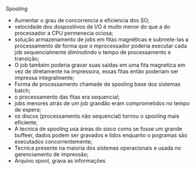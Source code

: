 Spooling

- Aumentar o grau de concorrencia e eficiencia dos SO;
- velocidade dos dospositivos de I/O é muito menor do que a do processador a CPU permenecia ociosa;
- solução armazenamento de jobs em fitas magnéticas e submete-las a processamento de forma que o mprocessador poderia executar cada job sequencialmente diminutindo o tempo de processamento e transição;
- O job também poderia gravar suas saídas em uma fita magnetica em vez de diretamente na impressora, essas fitas então poderiam ser impressa integralmente;
- Forma de processamento chamade de spooling base dos sistemas batch;
- o processamento das fitas era sequencial;
- jobs menores atrás de um job grandão eram comprometidos no tempo de espera;
- os discos (processamento não sequencial) tornou o spooling mais eficiente;
- A tecnica de spooling usa áreas do sisco como se fosse um grande buffeer, dados podem ser gravados e lidos enquanto o pogramas são executados concorrentemente;
- Tecnica presente na maioria dos sistemas operacionais e usada no gerenciamento de impressão;
- Arquivo spool, grava as informações
